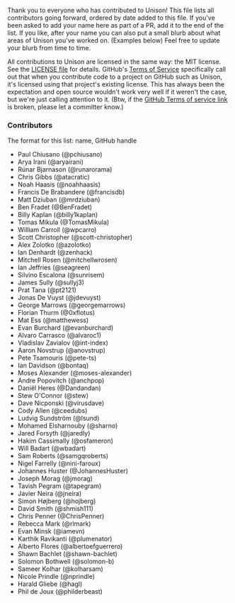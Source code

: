 Thank you to everyone who has contributed to Unison! This file lists all contributors going forward, ordered by date added to this file. If you've been asked to add your name here as part of a PR, add it to the end of the list. If you like, after your name you can also put a small blurb about what areas of Unison you've worked on. (Examples below) Feel free to update your blurb from time to time.

All contributions to Unison are licensed in the same way: the MIT license. See the [LICENSE file](LICENSE) for details. GitHub's [Terms of Service][1] specifically call out that when you contribute code to a project on GitHub such as Unison, it's licensed using that project's existing license. This has always been the expectation and open source wouldn't work very well if it weren't the case, but we're just calling attention to it. (Btw, if the [GitHub Terms of service link][1] is broken, please let a committer know.)

[1]: https://help.github.com/articles/github-terms-of-service/#6-contributions-under-repository-license

### Contributors

The format for this list: name, GitHub handle

* Paul Chiusano (@pchiusano)
* Arya Irani (@aryairani)
* Rúnar Bjarnason (@runarorama)
* Chris Gibbs (@atacratic)
* Noah Haasis (@noahhaasis)
* Francis De Brabandere (@francisdb)
* Matt Dziuban (@mrdziuban)
* Ben Fradet (@BenFradet)
* Billy Kaplan (@billy1kaplan)
* Tomas Mikula (@TomasMikula)
* William Carroll (@wpcarro)
* Scott Christopher (@scott-christopher)
* Alex Zolotko (@azolotko)
* Ian Denhardt (@zenhack)
* Mitchell Rosen (@mitchellwrosen)
* Ian Jeffries (@seagreen)
* Silvino Escalona (@sunrisem)
* James Sully (@sullyj3)
* Prat Tana (@pt2121)
* Jonas De Vuyst (@jdevuyst)
* George Marrows (@georgemarrows)
* Florian Thurm (@0xflotus)
* Mat Ess (@matthewess)
* Evan Burchard (@evanburchard)
* Alvaro Carrasco (@alvaroc1)
* Vladislav Zavialov (@int-index)
* Aaron Novstrup (@anovstrup)
* Pete Tsamouris (@pete-ts)
* Ian Davidson (@bontaq)
* Moses Alexander (@moses-alexander)
* Andre Popovitch (@anchpop)
* Daniël Heres (@Dandandan)
* Stew O'Connor (@stew)
* Dave Nicponski (@virusdave)
* Cody Allen (@ceedubs)
* Ludvig Sundström (@lsund)
* Mohamed Elsharnouby (@sharno)
* Jared Forsyth (@jaredly)
* Hakim Cassimally (@osfameron)
* Will Badart (@wbadart)
* Sam Roberts (@samgqroberts)
* Nigel Farrelly (@nini-faroux)
* Johannes Huster (@JohannesHuster)
* Joseph Morag (@jmorag)
* Tavish Pegram (@tapegram)
* Javier Neira (@jneira)
* Simon Højberg (@hojberg)
* David Smith (@shmish111)
* Chris Penner (@ChrisPenner)
* Rebecca Mark (@rlmark)
* Evan Minsk (@iamevn)
* Karthik Ravikanti (@plumenator)
* Alberto Flores (@albertoefguerrero)
* Shawn Bachlet (@shawn-bachlet)
* Solomon Bothwell (@solomon-b)
* Sameer Kolhar (@kolharsam)
* Nicole Prindle (@nprindle)
* Harald Gliebe (@hagl)
* Phil de Joux (@philderbeast)
